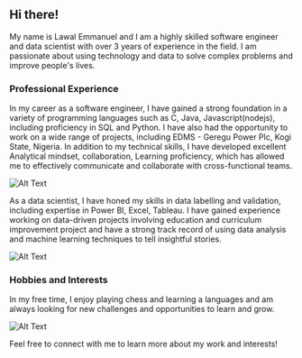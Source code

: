 ## Hi there!
My name is Lawal Emmanuel and I am a highly skilled software engineer and data scientist with over 3 years of experience in the field. I am passionate about using technology and data to solve complex problems and improve people's lives. 

### Professional Experience
In my career as a software engineer, I have gained a strong foundation in a variety of programming languages such as C, Java, Javascript(nodejs), including proficiency in SQL and Python. I have also had the opportunity to work on a wide range of projects, including EDMS - Geregu Power Plc, Kogi State, Nigeria. In addition to my technical skills, I have developed excellent Analytical mindset, collaboration, Learning proficiency, which has allowed me to effectively communicate and collaborate with cross-functional teams.

![Alt Text](https://media.giphy.com/media/26xBWDgMGRhQV7HrG/giphy.gif)

As a data scientist, I have honed my skills in data labelling and validation, including expertise in Power BI, Excel, Tableau. I have gained experience working on data-driven projects involving education and curriculum improvement project and have a strong track record of using data analysis and machine learning techniques to tell insightful stories.

![Alt Text](https://media.giphy.com/media/26xBKcY5j8WYlZi5K/giphy.gif)

### Hobbies and Interests
In my free time, I enjoy playing chess and learning a languages and am always looking for new challenges and opportunities to learn and grow. 

![Alt Text](https://media.giphy.com/media/l2QDM9Jnim1YVILXa/giphy.gif)

Feel free to connect with me to learn more about my work and interests!
